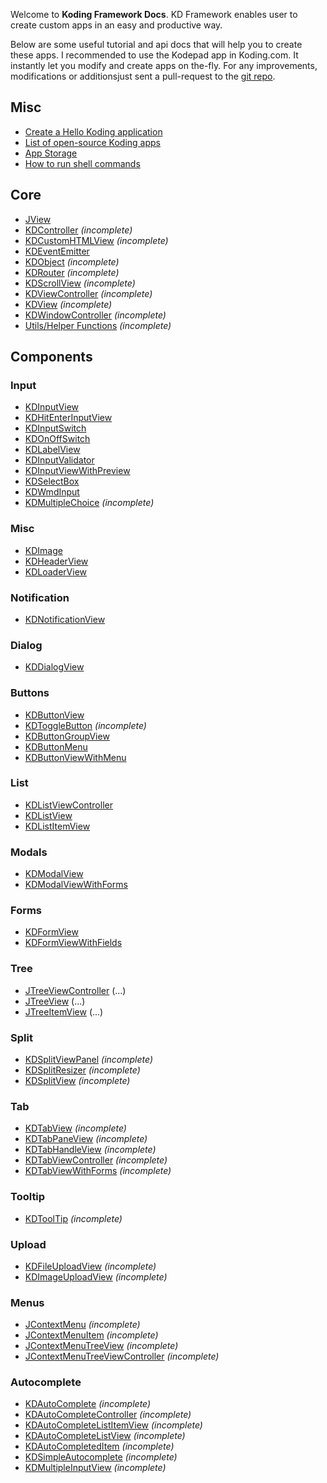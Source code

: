 Welcome to **Koding Framework Docs**. KD Framework enables user to create custom
apps in an easy and productive way. 

Below are some useful tutorial and api docs that will help you to create these
apps. I recommended to use the Kodepad app in Koding.com. It instantly let you
modify and create apps on the-fly. For any improvements, modifications or
additionsjust sent a pull-request to the [git repo](https://github.com/fatih/koding-wiki).

## Misc

* [Create a Hello Koding application](/framework/first_app)
* [List of open-source Koding apps](/misc/list_of_kdapps)
* [App Storage](/framework/appstorage)
* [How to run shell commands](/framework/shell)

## Core 

* [JView](/core/JView)
* [KDController](/core/KDController) _(incomplete)_
* [KDCustomHTMLView](/core/KDCustomHTMLView) _(incomplete)_
* [KDEventEmitter](/core/KDEventEmitter)
* [KDObject](/core/KDObject) _(incomplete)_
* [KDRouter](/core/KDRouter) _(incomplete)_
* [KDScrollView](/core/KDScrollView) _(incomplete)_
* [KDViewController](/core/KDViewController) _(incomplete)_
* [KDView](/core/KDView) _(incomplete)_
* [KDWindowController](/core/KDWindowController) _(incomplete)_
* [Utils/Helper Functions](/core/utils) _(incomplete)_

## Components

### Input
* [KDInputView](/framework/input/KDInputView)
* [KDHitEnterInputView](/framework/input/KDHitEnterInputView)
* [KDInputSwitch](/framework/input/KDInputSwitch)
* [KDOnOffSwitch](/framework/input/KDOnOffSwitch)
* [KDLabelView](/framework/input/KDLabelView)
* [KDInputValidator](/framework/input/KDInputValidator) 
* [KDInputViewWithPreview](/framework/input/KDInputViewWithPreview)
* [KDSelectBox](/framework/input/KDSelectBox)
* [KDWmdInput](/framework/input/KDWmdInput)
* [KDMultipleChoice](/framework/input/KDMultipleChoice) _(incomplete)_

### Misc
* [KDImage](/framework/image/KDImage)
* [KDHeaderView](/framework/header/KDHeaderView)
* [KDLoaderView](/framework/loader/KDLoaderView)

### Notification
* [KDNotificationView](/framework/notification/KDNotificationView)

### Dialog
* [KDDialogView](/framework/dialog/KDDialogView)

### Buttons
* [KDButtonView](/framework/buttons/KDButtonView)
* [KDToggleButton](/framework/buttons/KDToggleButton) _(incomplete)_
* [KDButtonGroupView](/framework/buttons/KDButtonGroupView)
* [KDButtonMenu](/framework/buttons/KDButtonMenu)
* [KDButtonViewWithMenu](/framework/buttons/KDButtonViewWithMenu)

### List
* [KDListViewController](/framework/list/KDListViewController)
* [KDListView](/framework/list/KDListView)
* [KDListItemView](/framework/list/KDListItemView)

### Modals
* [KDModalView](/framework/modals/KDModalView)
* [KDModalViewWithForms](/framework/modals/KDModalViewWithForms)

### Forms
* [KDFormView](/framework/forms/KDFormView)
* [KDFormViewWithFields](/framework/forms/KDFormViewWithFields)

### Tree
* [JTreeViewController](/framework/tree/JTreeViewController) (...)
* [JTreeView](/framework/tree/JTreeView) (...)
* [JTreeItemView](/framework/tree/JTreeItemView) (...)

### Split
* [KDSplitViewPanel](/framework/split/KDSplitViewPanel) _(incomplete)_
* [KDSplitResizer](/framework/split/KDSplitResizer) _(incomplete)_
* [KDSplitView](/framework/split/KDSplitView) _(incomplete)_

### Tab
* [KDTabView](/framework/tab/KDTabView) _(incomplete)_
* [KDTabPaneView](/framework/tab/KDTabPaneView) _(incomplete)_
* [KDTabHandleView](/framework/tab/KDTabHandleView) _(incomplete)_
* [KDTabViewController](/framework/tab/KDTabViewController) _(incomplete)_
* [KDTabViewWithForms](/framework/tab/KDTabViewWithForms) _(incomplete)_

### Tooltip
* [KDToolTip](/framework/tooltip/KDToolTip) _(incomplete)_

### Upload
* [KDFileUploadView](/framework/upload/KDFileUploadView) _(incomplete)_
* [KDImageUploadView](/framework/upload/KDImageUploadView) _(incomplete)_

### Menus
* [JContextMenu](/framework/menus/JContextMenu) _(incomplete)_
* [JContextMenuItem](/framework/menus/JContextMenuItem) _(incomplete)_
* [JContextMenuTreeView](/framework/menus/JContextMenuTreeView) _(incomplete)_
* [JContextMenuTreeViewController](/framework/menus/JContextMenuTreeViewController) _(incomplete)_

### Autocomplete
* [KDAutoComplete](/framework/autocomplete/KDAutoComplete) _(incomplete)_
* [KDAutoCompleteController](/framework/autocomplete/KDAutoCompleteController) _(incomplete)_
* [KDAutoCompleteListItemView](/framework/autocomplete/KDAutoCompleteListItemView) _(incomplete)_
* [KDAutoCompleteListView](/framework/autocomplete/KDAutoCompleteListView) _(incomplete)_
* [KDAutoCompletedItem](/framework/autocomplete/KDAutoCompletedItem) _(incomplete)_
* [KDSimpleAutocomplete](/framework/autocomplete/KDSimpleAutocomplete) _(incomplete)_
* [KDMultipleInputView](/framework/autocomplete/KDMultipleInputView) _(incomplete)_
